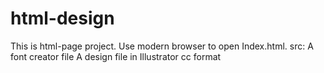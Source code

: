 # html-design

This is html-page project.
Use modern browser to open Index.html.
src:
A font creator file 
A design file in Illustrator cc format
